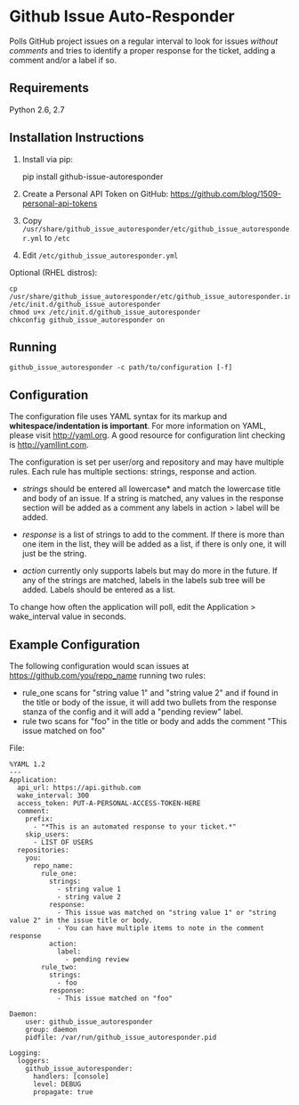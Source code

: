 Github Issue Auto-Responder
===========================
Polls GitHub project issues on a regular interval to look for issues *without comments*
and tries to identify a proper response for the ticket, adding a comment and/or a
label if so.

Requirements
------------
Python 2.6, 2.7

Installation Instructions
-------------------------
1. Install via pip:

    pip install github-issue-autoresponder

2. Create a Personal API Token on GitHub: https://github.com/blog/1509-personal-api-tokens
3. Copy `/usr/share/github_issue_autoresponder/etc/github_issue_autoresponder.yml` to `/etc`
4. Edit `/etc/github_issue_autoresponder.yml `

Optional (RHEL distros):

    cp /usr/share/github_issue_autoresponder/etc/github_issue_autoresponder.initd /etc/init.d/github_issue_autoresponder
    chmod u+x /etc/init.d/github_issue_autoresponder
    chkconfig github_issue_autoresponder on

Running
-------

    github_issue_autoresponder -c path/to/configuration [-f]

Configuration
-------------
The configuration file uses YAML syntax for its markup and **whitespace/indentation is important**. For more information on YAML, please visit http://yaml.org. A good resource for configuration lint checking is http://yamllint.com.

The configuration is set per user/org and repository and may have multiple rules. Each rule has multiple sections: strings, response and action.

 - *strings* should be entered all lowercase* and match the lowercase title and body of an issue. If a string is matched, any values in the response section will be added as a comment any labels in action > label will be added.

 - *response* is a list of strings to add to the comment. If there is more than one item in the list, they will be added as a list, if there is only one, it will just be the string.

 - *action* currently only supports labels but may do more in the future. If any of the strings are matched, labels in the labels sub tree will be added. Labels should be entered as a list.

 To change how often the application will poll, edit the Application > wake_interval value in seconds. 

Example Configuration
---------------------
The following configuration would scan issues at https://github.com/you/repo_name running two rules:

 - rule_one scans for "string value 1" and "string value 2" and if found in the title or body of the issue, it will add two bullets from the response stanza of the config and it will add a "pending review" label.
 - rule two scans for "foo" in the title or body and adds the comment "This issue matched on foo" 

File:

    %YAML 1.2
    ---
    Application:
      api_url: https://api.github.com
      wake_interval: 300
      access_token: PUT-A-PERSONAL-ACCESS-TOKEN-HERE
      comment:
        prefix:
          - "*This is an automated response to your ticket.*"
        skip_users:
          - LIST OF USERS
      repositories:
        you:
          repo_name:
            rule_one:
              strings:
                - string value 1
                - string value 2
              response:
                - This issue was matched on "string value 1" or "string value 2" in the issue title or body.
                - You can have multiple items to note in the comment response
              action:
                label:
                  - pending review
            rule_two:
              strings:
                - foo
              response:
                - This issue matched on "foo"

    Daemon:
        user: github_issue_autoresponder
        group: daemon
        pidfile: /var/run/github_issue_autoresponder.pid

    Logging:
      loggers:
        github_issue_autoresponder:
          handlers: [console]
          level: DEBUG
          propagate: true

